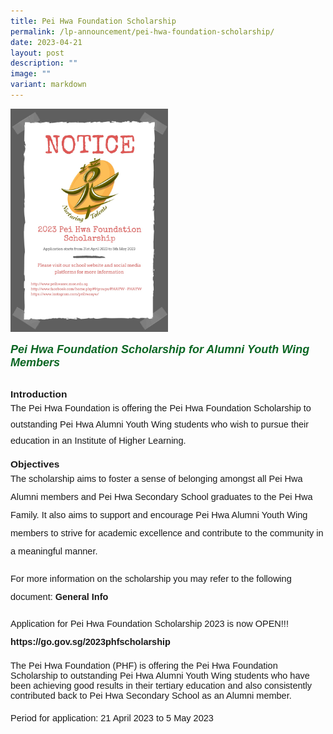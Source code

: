 ```yaml
---
title: Pei Hwa Foundation Scholarship
permalink: /lp-announcement/pei-hwa-foundation-scholarship/
date: 2023-04-21
layout: post
description: ""
image: ""
variant: markdown
---
```

<img style="width: 50%;" src="/images/pei-hwa-foundation-2023.jpeg">

<h5 style="font-weight: 700;color:#0B6623;font-size:18px;margin-top:15px; font-family:sans-serif;text-align:left;" class="header">Pei Hwa Foundation Scholarship for Alumni Youth Wing Members</h5>

<p style="margin-top:15px;margin-bottom:0;font-size:15.5px;"><strong style="font-family:sans-serif;">Introduction</strong></p>
<p style="font-size:14.5px; line-height:1.8;margin-top:0px;font-family:sans-serif;">The Pei Hwa Foundation is offering the Pei Hwa Foundation Scholarship to outstanding Pei Hwa Alumni Youth Wing students who wish to pursue their education in an Institute of Higher Learning.</p>

<p style="margin-top:15px;font-size:15.5px;margin-bottom:0;"><strong style="font-family:sans-serif;">Objectives</strong></p>
<p style="font-size:14.5px; line-height:2;margin-top:0px;font-family:sans-serif;">The scholarship aims to foster a sense of belonging amongst all Pei Hwa Alumni members and Pei Hwa Secondary School graduates to the Pei Hwa Family. It also aims to support and encourage Pei Hwa Alumni Youth Wing members to strive for academic excellence and contribute to the community in a meaningful manner.</p>

<p style="font-size:14.5px; line-height:2;margin-top:0px;font-family:sans-serif;">For more information on the scholarship you may refer to the following document: <a href="https://drive.google.com/file/d/13SOXVclgpMKWnKHTQpYtIUPvLRKINYRP/view?usp=share_link" style="font-size:14.5px; line-height:1.5;font-family:sans-serif;font-weight:bold;text-decoration: none;">General Info</a></p>

<p style="font-size:14.5px; line-height:2;margin-top:0px;font-family:sans-serif;">Application for Pei Hwa Foundation Scholarship 2023 is now OPEN!!!<br><a href="https://go.gov.sg/2023phfscholarship" style="font-size:14.5px; line-height:1.5;font-family:sans-serif;font-weight:bold;text-decoration: none;">https://go.gov.sg/2023phfscholarship</a></p>

<p style="font-size:14.5px; line-height::2;margin-top:0px;font-family:sans-serif;">The Pei Hwa Foundation (PHF) is offering the Pei Hwa Foundation Scholarship to outstanding Pei Hwa Alumni Youth Wing students who have been achieving good results in their tertiary education and also consistently contributed back to Pei Hwa Secondary School as an Alumni member.</p>

<p style="font-size:14.5px; line-height:2;margin-top:0px;font-family:sans-serif;">Period for application: 21 April 2023 to 5 May 2023</p>